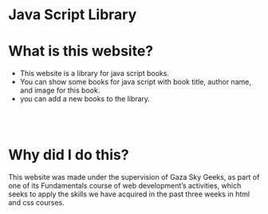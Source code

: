 <h1>Java Script Library</h1>
<h1>What is this website?</h1>
<ul>
    <li>This website is a library for java script books.</li>
    <li>You can show some books for java script with book title, author name, and image for this book. </li>
    <li>you can add a new books to the library.</li>
</ul>
<br><br>
<h1>Why did I do this?</h1>

<p>This website was made under the supervision of Gaza Sky Geeks, as part of one of its Fundamentals course of web development’s activities, which seeks to apply the skills we have acquired in the past three weeks in html and css courses.
</p>
